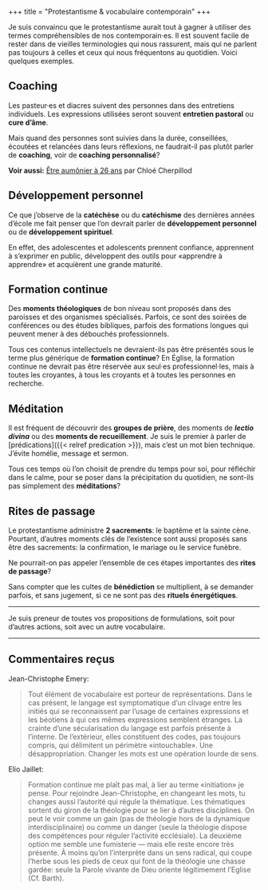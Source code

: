 +++
title = "Protestantisme & vocabulaire contemporain"
+++

Je suis convaincu que le protestantisme aurait tout à gagner à utiliser des termes compréhensibles de nos contemporain·es.
Il est souvent facile de rester dans de vieilles terminologies qui nous rassurent, mais qui ne parlent pas toujours à celles et ceux qui nous fréquentons au quotidien.
Voici quelques exemples.

## Coaching

Les pasteur·es et diacres suivent des personnes dans des entretiens individuels.
Les expressions utilisées seront souvent **entretien pastoral** ou **cure d’âme**.

Mais quand des personnes sont suivies dans la durée, conseillées, écoutées et relancées dans leurs réflexions, ne faudrait-il pas plutôt parler de **coaching**, voir de **coaching personnalisé**?

 **Voir aussi:** [Être aumônier à 26 ans](https://chloecherpillod.ch/etre-aumonier-a-26-ans/) par Chloé Cherpillod

## Développement personnel

Ce que j’observe de la **catéchèse** ou du **catéchisme** des dernières années d’école me fait penser que l’on devrait parler de **développement personnel** ou de **développement spirituel**.

En effet, des adolescentes et adolescents prennent confiance, apprennent à s’exprimer en public, développent des outils pour «apprendre à apprendre» et acquièrent une grande maturité.

## Formation continue

Des **moments théologiques** de bon niveau sont proposés dans des paroisses et des organismes spécialisés.
Parfois, ce sont des soirées de conférences ou des études bibliques, parfois des formations longues qui peuvent mener à des débouchés professionnels.

Tous ces contenus intellectuels ne devraient-ils pas être présentés sous le terme plus générique de **formation continue**? En Église, la formation continue ne devrait pas être réservée aux seul·es professionnel·les, mais à toutes les croyantes, à tous les croyants et à toutes les personnes en recherche.

## Méditation

Il est fréquent de découvrir des **groupes de prière**, des moments de ***lectio divina*** ou des **moments de recueillement**.
Je suis le premier à parler de [prédications]({{< relref predication >}}), mais c’est un mot bien technique.
J’évite homélie, message et sermon.

Tous ces temps où l’on choisit de prendre du temps pour soi, pour réfléchir dans le calme, pour se poser dans la précipitation du quotidien, ne sont-ils pas simplement des **méditations**?

## Rites de passage

Le protestantisme administre **2 sacrements**: le baptême et la sainte cène.
Pourtant, d’autres moments clés de l’existence sont aussi proposés sans être des sacrements: la confirmation, le mariage ou le service funèbre.

Ne pourrait-on pas appeler l’ensemble de ces étapes importantes des **rites de passage**?

Sans compter que les cultes de **bénédiction** se multiplient, à se demander parfois, et sans jugement, si ce ne sont pas des **rituels énergétiques**.

----

Je suis preneur de toutes vos propositions de formulations, soit pour d’autres actions, soit avec un autre vocabulaire.

----

## Commentaires reçus

Jean-Christophe Emery:

> Tout élément de vocabulaire est porteur de représentations. Dans le cas présent, le langage est symptomatique d’un clivage entre les initiés qui se reconnaissent par l’usage de certaines expressions et les béotiens à qui ces mêmes expressions semblent étranges. La crainte d’une sécularisation du langage est parfois présente à l’interne. De l’extérieur, elles constituent des codes, pas toujours compris, qui délimitent un périmètre «intouchable». Une désappropriation. Changer les mots est une opération lourde de sens.

Elio Jaillet:

> Formation continue me plaît pas mal, à lier au terme «initiation» je pense. Pour rejoindre Jean-Christophe, en changeant les mots, tu changes aussi l’autorité qui régule la thématique. Les thématiques sortent du giron de la théologie pour se lier à d’autres disciplines. On peut le voir comme un gain (pas de théologie hors de la dynamique interdisciplinaire) ou comme un danger (seule la théologie dispose des compétences pour réguler l’activité ecclésiale). La deuxième option me semble une fumisterie — mais elle reste encore très présente. À moins qu’on l’interprète dans un sens radical, qui coupe l’herbe sous les pieds de ceux qui font de la théologie une chasse gardée: seule la Parole vivante de Dieu oriente légitimement l’Eglise (Cf. Barth).
